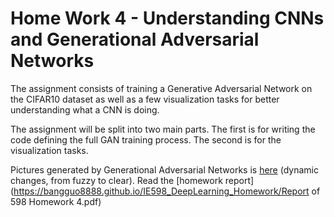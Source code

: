 # Home Work 4 - Understanding CNNs and Generational Adversarial Networks
The assignment consists of training a Generative Adversarial Network on the CIFAR10 dataset as well as a few visualization tasks for better understanding what a CNN is doing.  

The assignment will be split into two main parts. The first is for writing the code defining the full GAN training process. The second is for the visualization tasks.  

Pictures generated by Generational Adversarial Networks is [here](https://github.com/Bangguo8888/IE598_DeepLearning_Homework/blob/master/hw4/20_interval_images.gif) (dynamic changes, from fuzzy to clear).
Read the [homework report](https://bangguo8888.github.io/IE598_DeepLearning_Homework/Report of 598 Homework 4.pdf)
